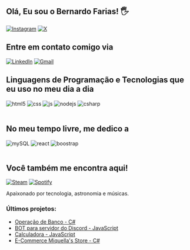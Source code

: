 ## Olá, Eu sou o Bernardo Farias! 🖐️

[![Instagram](https://img.shields.io/badge/Instagram-E4405F?style=for-the-badge&logo=instagram&logoColor=white)](https://instagram.com/fariass.be)
[![X](https://img.shields.io/badge/X-%23000000.svg?style=for-the-badge&logo=X&logoColor=white)](https://www.x.com/fariasxyz)

## Entre em contato comigo via
[![LinkedIn](https://img.shields.io/badge/LinkedIn-0077B5?style=for-the-badge&logo=linkedin&logoColor=white)](https://www.linkedin.com/in/bernardo-vale-farias)
[![Gmail](https://img.shields.io/badge/Gmail-D14836?style=for-the-badge&logo=gmail&logoColor=white)](mailto:bernardovalede@gmail.com)


## Linguagens de Programação e Tecnologias que eu uso no meu dia a dia

<div style="display: inline_block">
  <img align="center" alt="html5" src="https://img.shields.io/badge/HTML5-E34F26?style=for-the-badge&logo=html5&logoColor=white" />
  <img align="center" alt="css" src="https://img.shields.io/badge/CSS3-1572B6?style=for-the-badge&logo=css3&logoColor=white" />
  <img align="center" alt="js" src="https://img.shields.io/badge/JavaScript-F7DF1E?style=for-the-badge&logo=javascript&logoColor=black" />
  <img align="center" alt="nodejs" src="https://img.shields.io/badge/Node.js-43853D?style=for-the-badge&logo=node.js&logoColor=white" />
  <img align="center" alt="csharp" src="https://img.shields.io/badge/C%23-239120?style=for-the-badge&logo=c-sharp&logoColor=white" />
</div><br/>

## No meu tempo livre, me dedico a

<div style="display: inline_block">
    <img align="center" alt="mySQL" src="https://img.shields.io/badge/MySQL-00000F?style=for-the-badge&logo=mysql&logoColor=white" />
    <img align="center" alt="react" src="https://img.shields.io/badge/React-20232A?style=for-the-badge&logo=react&logoColor=61DAFB" />
    <img align="center" alt="boostrap" src="https://img.shields.io/badge/-boostrap-0D1117?style=for-the-badge&logo=bootstrap&labelColor=0D1117" />
</div><br/>

## Você também me encontra aqui!
[![Steam](https://img.shields.io/badge/steam-%23000000.svg?style=for-the-badge&logo=steam&logoColor=white)](https://steamcommunity.com/id/fariass_bernardo/)
[![Spotify](https://img.shields.io/badge/Spotify-1ED760?style=for-the-badge&logo=spotify&logoColor=white)](https://open.spotify.com/user/bernardovalede?si=3e217d3df56a4ee1)

Apaixonado por tecnologia, astronomia e músicas.

### Últimos projetos:
- [Operação de Banco - C#](https://github.com/fariass07/BANCO-VIRTUAL-C-)<br/>
- [BOT para servidor do Discord - JavaScript](https://github.com/fariass07/BOT-DISCORD)<br/>
- [Calculadora - JavaScript](https://github.com/fariass07/Calculadora-em-JS)<br/>
- [E-Commerce Miquella's Store - C#](https://github.com/fariass07/Miquellas-Store)<br/>
